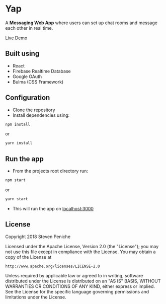 # Yap

A **Messaging Web App** where users can set up chat rooms and message each other in real time.

[Live Demo](https://yap.netlify.com/)

## Built using

- React
- Firebase Realtime Database
- Google OAuth
- Bulma (CSS Framework)

## Configuration

- Clone the repository
- Install dependencies using:

```bash
npm install
```

or

```bash
yarn install
```

## Run the app

- From the projects root directory run:

```bash
npm start
```

or

```bash
yarn start
```

- This will run the app on [localhost:3000](http://localhost:3000)

## License

Copyright 2018 Steven Peniche

Licensed under the Apache License, Version 2.0 (the "License");
you may not use this file except in compliance with the License.
You may obtain a copy of the License at

    http://www.apache.org/licenses/LICENSE-2.0

Unless required by applicable law or agreed to in writing, software
distributed under the License is distributed on an "AS IS" BASIS,
WITHOUT WARRANTIES OR CONDITIONS OF ANY KIND, either express or implied.
See the License for the specific language governing permissions and
limitations under the License.
